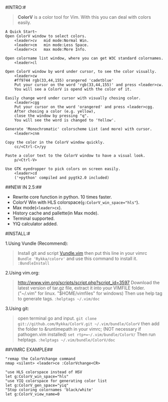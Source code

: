 #INTRO:#
> **ColorV** is a color tool for Vim.
> With this you can deal with colors easily.
    
    A Quick Start~
    Open ColorV window to select colors. 
        <leader>cv   mid mode:Normal Win.
        <leader>cm   min mode:Less Space.
        <leader>cx   max mode:More Info.

    Open colorname list window, where you can get W3C standard colornames.
        <leader>cl

    Open ColorV window by word under cursor, to see the color visually.
        <leader>cw
        #ff9744 rgb(33,44,155) orangered 'cadetblue'
        Put your cursor on the word 'rgb(33,44,155)' and press <leader>cw.
        You will see a ColorV is opend with the color of it.

    Easily change word under cursor with visually chosing color.
        <leader>cgg
        Put your cursor on the word 'orangered' and press <leader>cgg.
        After chosing a color (e.g. yellow),
        close the window by pressing "q". 
        You will see the word is changed to 'Yellow'.

    Generate 'Monochromatic' colorscheme List (and more) with cursor.
        <leader>cnm

    Copy the color in the ColorV window quickly.
        cc/<Ctrl-C>/yy

    Paste a color text to the ColorV window to have a visual look.
        p/<Ctrl-V>

    Use GTK eyedropper to pick colors on screen easily.
        <leader>cd
        ('+python' compiled and pygtk2.0 included)


##NEW IN 2.5:##
- Rewrite core function in python. 10 times faster.
- ColorV Win with HLS colorspace(`g:ColorV_win_space="hls"`).
- Max mode(`<leader>cx`).
- History cache and pallette(in Max mode).
- Terminal supported.
- YIQ calculator added.

#INSTALL:#
    
1.Using Vundle (Recommend): 
>  Install git and script [Vundle.vim](https://github.com/gmarik/vundle)
>  then put this line in your vimrc  
       `Bundle 'Rykka/colorv'`
>  and use this command to install it.  
       `:BundleInstall`
 
2.Using vim.org: 
>  http://www.vim.org/scripts/script.php?script_id=3597
>  Download the latest version of tar.gz file, 
>  extract it into your VIMFILE folder.
>  ("~/.vim" for linux. "$HOME/vimfiles" for windows)
>  Then use help tag to generate tags.
       `:helptags ~/.vim/doc`    
 
3.Using git: 
>  open terminal go and input.
        `git clone git://github.com/Rykka/ColorV.git ~/.vim/bundle/ColorV`
>  then add the folder to &runtimepath in your vimrc;
>  (NOT necessary if pathogen.vim installed) 
        `set rtp+=~/.vim/bundle/ColorV/`
>  Then run helptags.
        `:helptags ~/.vim/bundle/ColorV/doc` 

##VIMRC EXAMPLE##
    
    "remap the ColorVchange command 
    nmap <silent> <leader>ce :ColorVchange<CR>

    "use HLS colorspace instead of HSV
    let g:ColorV_win_space="hls"  
    "use YIQ colorspace for generating color list
    let g:ColorV_gen_space="yiq" 
    "Stop coloring colornames 'black/white'
    let g:ColorV_view_name=0
